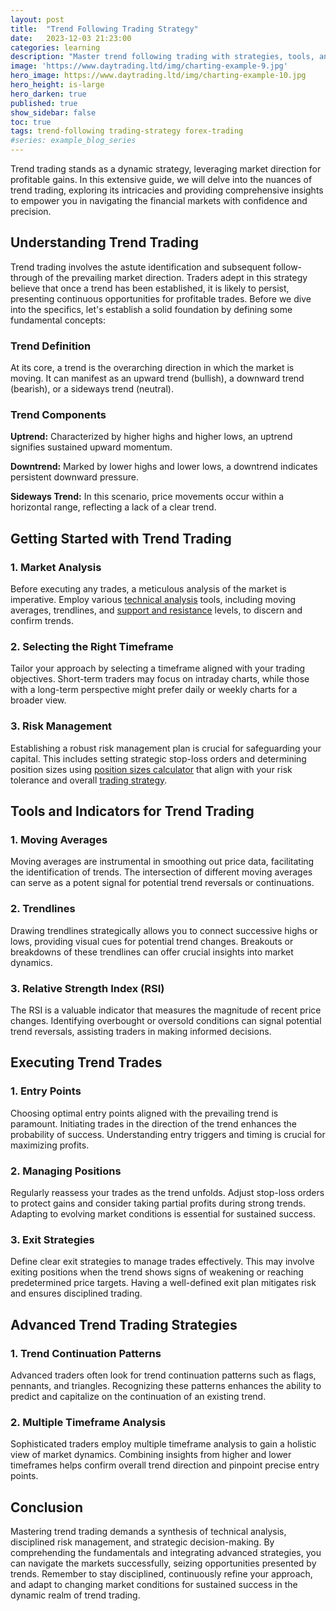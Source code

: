 ```yaml
---
layout: post
title:  "Trend Following Trading Strategy"
date:   2023-12-03 21:23:00
categories: learning
description: "Master trend following trading with strategies, tools, and advanced techniques in this comprehensive guide."
image: 'https://www.daytrading.ltd/img/charting-example-9.jpg'
hero_image: https://www.daytrading.ltd/img/charting-example-10.jpg
hero_height: is-large
hero_darken: true
published: true
show_sidebar: false
toc: true
tags: trend-following trading-strategy forex-trading
#series: example_blog_series
---
```


<p>Trend trading stands as a dynamic strategy, leveraging market direction for profitable gains. In this extensive guide, we will delve into the nuances of trend trading, exploring its intricacies and providing comprehensive insights to empower you in navigating the financial markets with confidence and precision.</p>

## Understanding Trend Trading
<p>Trend trading involves the astute identification and subsequent follow-through of the prevailing market direction. Traders adept in this strategy believe that once a trend has been established, it is likely to persist, presenting continuous opportunities for profitable trades. Before we dive into the specifics, let's establish a solid foundation by defining some fundamental concepts:</p>

<h3>Trend Definition</h3>
<p>At its core, a trend is the overarching direction in which the market is moving. It can manifest as an upward trend (bullish), a downward trend (bearish), or a sideways trend (neutral).</p>

<h3>Trend Components</h3>
<p><b>Uptrend:</b> Characterized by higher highs and higher lows, an uptrend signifies sustained upward momentum.</p>

<p><b>Downtrend:</b> Marked by lower highs and lower lows, a downtrend indicates persistent downward pressure.</p>

<p><b>Sideways Trend:</b> In this scenario, price movements occur within a horizontal range, reflecting a lack of a clear trend.</p>

## Getting Started with Trend Trading
<h3>1. Market Analysis</h3>
<p>Before executing any trades, a meticulous analysis of the market is imperative. Employ various <a href="https://www.daytrading.ltd/learning/technical-analysis-in-forex-trading">technical analysis</a> tools, including moving averages, trendlines, and <a href="https://www.daytrading.ltd/learning/support-and-resistance-in-forex-trading">support and resistance</a> levels, to discern and confirm trends.</p>

<h3>2. Selecting the Right Timeframe</h3>
<p>Tailor your approach by selecting a timeframe aligned with your trading objectives. Short-term traders may focus on intraday charts, while those with a long-term perspective might prefer daily or weekly charts for a broader view.</p>

<h3>3. Risk Management</h3>
<p>Establishing a robust risk management plan is crucial for safeguarding your capital. This includes setting strategic stop-loss orders and determining position sizes using <a href="https://www.daytrading.ltd/learning/forex-position-sizes-calculator">position sizes calculator</a> that align with your risk tolerance and overall <a href="https://www.daytrading.ltd/learning/best-forex-trading-strategy">trading strategy</a>.</p>

## Tools and Indicators for Trend Trading
<h3>1. Moving Averages</h3>
<p>Moving averages are instrumental in smoothing out price data, facilitating the identification of trends. The intersection of different moving averages can serve as a potent signal for potential trend reversals or continuations.</p>

<h3>2. Trendlines</h3>
<p>Drawing trendlines strategically allows you to connect successive highs or lows, providing visual cues for potential trend changes. Breakouts or breakdowns of these trendlines can offer crucial insights into market dynamics.</p>

<h3>3. Relative Strength Index (RSI)</h3>
<p>The RSI is a valuable indicator that measures the magnitude of recent price changes. Identifying overbought or oversold conditions can signal potential trend reversals, assisting traders in making informed decisions.</p>

## Executing Trend Trades
<h3>1. Entry Points</h3>
<p>Choosing optimal entry points aligned with the prevailing trend is paramount. Initiating trades in the direction of the trend enhances the probability of success. Understanding entry triggers and timing is crucial for maximizing profits.</p>

<h3>2. Managing Positions</h3>
<p>Regularly reassess your trades as the trend unfolds. Adjust stop-loss orders to protect gains and consider taking partial profits during strong trends. Adapting to evolving market conditions is essential for sustained success.</p>

<h3>3. Exit Strategies</h3>
<p>Define clear exit strategies to manage trades effectively. This may involve exiting positions when the trend shows signs of weakening or reaching predetermined price targets. Having a well-defined exit plan mitigates risk and ensures disciplined trading.</p>

## Advanced Trend Trading Strategies
<h3>1. Trend Continuation Patterns</h3>
<p>Advanced traders often look for trend continuation patterns such as flags, pennants, and triangles. Recognizing these patterns enhances the ability to predict and capitalize on the continuation of an existing trend.</p>

<h3>2. Multiple Timeframe Analysis</h3>
<p>Sophisticated traders employ multiple timeframe analysis to gain a holistic view of market dynamics. Combining insights from higher and lower timeframes helps confirm overall trend direction and pinpoint precise entry points.</p>

## Conclusion
<p>Mastering trend trading demands a synthesis of technical analysis, disciplined risk management, and strategic decision-making. By comprehending the fundamentals and integrating advanced strategies, you can navigate the markets successfully, seizing opportunities presented by trends. Remember to stay disciplined, continuously refine your approach, and adapt to changing market conditions for sustained success in the dynamic realm of trend trading.</p>

<script type='application/ld+json'>
{
  "@context": "https://schema.org",
  "@type": "FAQPage",
  "mainEntity": [
    {
      "@type": "Question",
      "name": "What is trend trading?",
      "acceptedAnswer": {
        "@type": "Answer",
        "text": "Trend trading involves identifying and following the prevailing market direction to capitalize on sustained momentum."
      }
    },
    {
      "@type": "Question",
      "name": "How do I get started with trend trading?",
      "acceptedAnswer": {
        "@type": "Answer",
        "text": "Start by conducting a thorough market analysis, selecting an appropriate timeframe, and implementing a solid risk management plan."
      }
    },
    {
      "@type": "Question",
      "name": "What tools and indicators are useful for trend trading?",
      "acceptedAnswer": {
        "@type": "Answer",
        "text": "Tools like moving averages, trendlines, and the Relative Strength Index (RSI) are essential for effective trend analysis."
      }
    },
    {
      "@type": "Question",
      "name": "What are advanced trend trading strategies?",
      "acceptedAnswer": {
        "@type": "Answer",
        "text": "Advanced strategies include identifying trend continuation patterns and utilizing multiple timeframe analysis for a nuanced approach."
      }
    },
    {
      "@type": "Question",
      "name": "How can I master trend trading?",
      "acceptedAnswer": {
        "@type": "Answer",
        "text": "Master trend trading by synthesizing technical analysis, disciplined risk management, and strategic decision-making for sustained success."
      }
    }
  ]
}
</script>